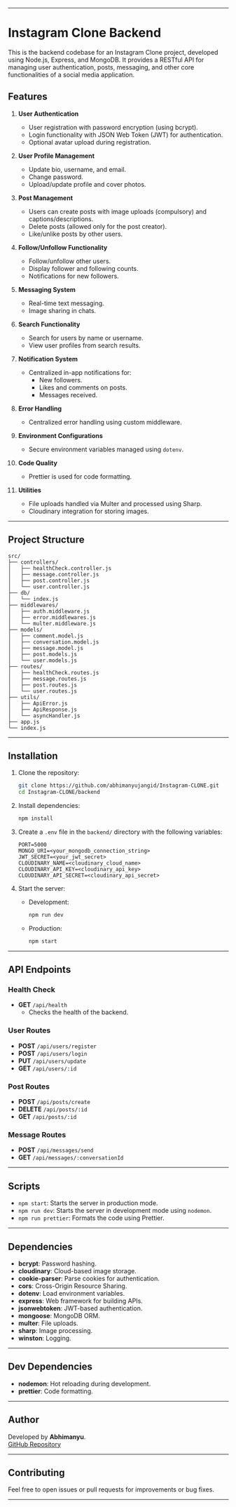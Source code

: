 

---

# Instagram Clone Backend

This is the backend codebase for an Instagram Clone project, developed using Node.js, Express, and MongoDB. It provides a RESTful API for managing user authentication, posts, messaging, and other core functionalities of a social media application.

## Features

1. **User Authentication**
   - User registration with password encryption (using bcrypt).
   - Login functionality with JSON Web Token (JWT) for authentication.
   - Optional avatar upload during registration.

2. **User Profile Management**
   - Update bio, username, and email.
   - Change password.
   - Upload/update profile and cover photos.

3. **Post Management**
   - Users can create posts with image uploads (compulsory) and captions/descriptions.
   - Delete posts (allowed only for the post creator).
   - Like/unlike posts by other users.

4. **Follow/Unfollow Functionality**
   - Follow/unfollow other users.
   - Display follower and following counts.
   - Notifications for new followers.

5. **Messaging System**
   - Real-time text messaging.
   - Image sharing in chats.

6. **Search Functionality**
   - Search for users by name or username.
   - View user profiles from search results.

7. **Notification System**
   - Centralized in-app notifications for:
     - New followers.
     - Likes and comments on posts.
     - Messages received.

8. **Error Handling**
   - Centralized error handling using custom middleware.

9. **Environment Configurations**
   - Secure environment variables managed using `dotenv`.

10. **Code Quality**
    - Prettier is used for code formatting.

11. **Utilities**
    - File uploads handled via Multer and processed using Sharp.
    - Cloudinary integration for storing images.

---

## Project Structure

```
src/
├── controllers/
│   ├── healthCheck.controller.js
│   ├── message.controller.js
│   ├── post.controller.js
│   └── user.controller.js
├── db/
│   └── index.js
├── middlewares/
│   ├── auth.middleware.js
│   ├── error.middlewares.js
│   └── multer.middleware.js
├── models/
│   ├── comment.model.js
│   ├── conversation.model.js
│   ├── message.model.js
│   ├── post.models.js
│   └── user.models.js
├── routes/
│   ├── healthCheck.routes.js
│   ├── message.routes.js
│   ├── post.routes.js
│   └── user.routes.js
├── utils/
│   ├── ApiError.js
│   ├── ApiResponse.js
│   └── asyncHandler.js
├── app.js
└── index.js
```

---

## Installation

1. Clone the repository:
   ```bash
   git clone https://github.com/abhimanyujangid/Instagram-CLONE.git
   cd Instagram-CLONE/backend
   ```

2. Install dependencies:
   ```bash
   npm install
   ```

3. Create a `.env` file in the `backend/` directory with the following variables:
   ```env
   PORT=5000
   MONGO_URI=<your_mongodb_connection_string>
   JWT_SECRET=<your_jwt_secret>
   CLOUDINARY_NAME=<cloudinary_cloud_name>
   CLOUDINARY_API_KEY=<cloudinary_api_key>
   CLOUDINARY_API_SECRET=<cloudinary_api_secret>
   ```

4. Start the server:
   - Development:
     ```bash
     npm run dev
     ```
   - Production:
     ```bash
     npm start
     ```

---

## API Endpoints

### Health Check
- **GET** `/api/health`
  - Checks the health of the backend.

### User Routes
- **POST** `/api/users/register`
- **POST** `/api/users/login`
- **PUT** `/api/users/update`
- **GET** `/api/users/:id`

### Post Routes
- **POST** `/api/posts/create`
- **DELETE** `/api/posts/:id`
- **GET** `/api/posts/:id`

### Message Routes
- **POST** `/api/messages/send`
- **GET** `/api/messages/:conversationId`

---

## Scripts

- `npm start`: Starts the server in production mode.
- `npm run dev`: Starts the server in development mode using `nodemon`.
- `npm run prettier`: Formats the code using Prettier.

---

## Dependencies

- **bcrypt**: Password hashing.
- **cloudinary**: Cloud-based image storage.
- **cookie-parser**: Parse cookies for authentication.
- **cors**: Cross-Origin Resource Sharing.
- **dotenv**: Load environment variables.
- **express**: Web framework for building APIs.
- **jsonwebtoken**: JWT-based authentication.
- **mongoose**: MongoDB ORM.
- **multer**: File uploads.
- **sharp**: Image processing.
- **winston**: Logging.

---

## Dev Dependencies

- **nodemon**: Hot reloading during development.
- **prettier**: Code formatting.

---

## Author

Developed by **Abhimanyu**.  
[GitHub Repository](https://github.com/abhimanyujangid/Instagram-CLONE)

---

## Contributing

Feel free to open issues or pull requests for improvements or bug fixes.

---
